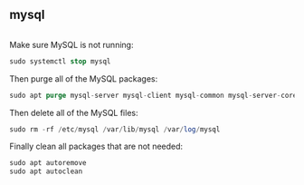 ## mysql


![]()

Make sure MySQL is not running:

```sql
sudo systemctl stop mysql
```
Then purge all of the MySQL packages:

```sql
sudo apt purge mysql-server mysql-client mysql-common mysql-server-core-* mysql-client-core-*
```
Then delete all of the MySQL files:

```sql
sudo rm -rf /etc/mysql /var/lib/mysql /var/log/mysql
```
Finally clean all packages that are not needed:

```sql
sudo apt autoremove
sudo apt autoclean
```


